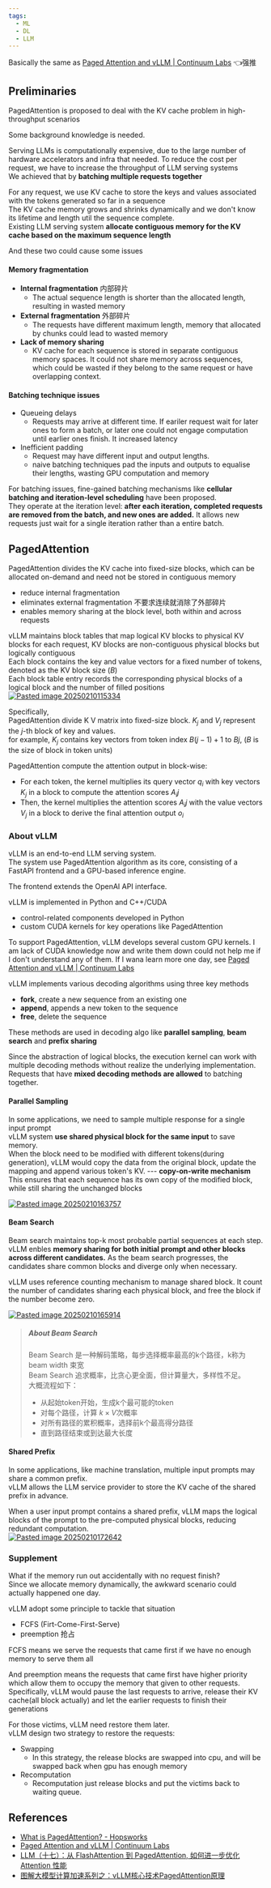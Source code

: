 ```yaml
---
tags:
  - ML
  - DL
  - LLM
---
```


Basically the same as [Paged Attention and vLLM \| Continuum Labs](https://training.continuumlabs.ai/inference/why-is-inference-important/paged-attention-and-vllm)    👈强推  

## Preliminaries

PagedAttention is proposed to deal with the KV cache problem in high-throughput scenarios   

Some background knowledge is needed.   

Serving LLMs is computationally expensive, due to the large number of hardware accelerators and infra that needed. To reduce the cost per request, we have to increase the throughput of LLM serving systems  
We achieved that by **batching multiple requests together**   

For any request, we use KV cache to store the keys and values associated with the tokens generated so far in a sequence  
The KV cache memory grows and shrinks dynamically and we don't know its lifetime and length util the sequence complete.   
Existing LLM serving system **allocate contiguous memory for the KV cache based on the maximum sequence length**  

And these two could cause some issues  

#### Memory fragmentation

- **Internal fragmentation** 内部碎片
	- The actual sequence length is shorter than the allocated length, resulting in wasted memory
- **External fragmentation** 外部碎片
	- The requests have different maximum length, memory that allocated by chunks could lead to wasted memory
- **Lack of memory sharing**
	- KV cache for each sequence is stored in separate contiguous memory spaces. It could not share memory across sequences, which could be wasted if they belong to the same request or have overlapping context.

#### Batching technique issues

- Queueing delays
	- Requests may arrive at different time. If eariler request wait for later ones to form a batch, or later one could not engage computation until earlier ones finish. It increased latency
- Inefficient padding
	- Request may have different input and output lengths.
	- naive batching techniques pad the inputs and outputs to equalise their lengths, wasting GPU computation and memory 

For batching issues, fine-gained batching mechanisms like **cellular batching and iteration-level scheduling** have been proposed.   
They operate at the iteration level:  **after each iteration, completed requests are removed from the batch, and new ones are added.** It allows new requests just wait for a single iteration rather than a entire batch.    

## PagedAttention

PagedAttention divides the KV cache into fixed-size blocks, which can be allocated on-demand and need not be stored in contiguous memory   

- reduce internal fragmentation
- eliminates external fragmentation 不要求连续就消除了外部碎片
- enables memory sharing at the block level, both within and across requests

vLLM maintains block tables that map logical KV blocks to physical KV blocks for each request, KV blocks are non-contiguous physical blocks but logically contiguous  
Each block contains the key and value vectors for a fixed number of tokens, denoted as the KV block size ($B$)   
Each block table entry records the corresponding physical blocks of a logical block and the number of filled positions     
[![Pasted image 20250210115334](https://raw.githubusercontent.com/Emisaber/pic_obsidian/main/Pasted%20image%2020250210115334.png)](https://training.continuumlabs.ai/inference/why-is-inference-important/paged-attention-and-vllm)   

Specifically,    
PagedAttention divide K V matrix into fixed-size block. $K_j$ and $V_j$ represent the $j$-th block of key and values.    
for example, $K_j$ contains key vectors from token index $B(j-1)+1$ to $Bj$, ($B$ is the size of block in token units)   

PagedAttention compute the attention output in block-wise:   
- For each token, the kernel multiplies its query vector $q_i$ with key vectors $K_j$ in a block to compute the attention scores $A_ij$  
- Then, the kernel multiplies the attention scores $A_ij$ with the value vectors $V_j$ in a block to derive the final attention output $o_i$  

### About vLLM

vLLM is an end-to-end LLM serving system.  
The system use PagedAttention algorithm as its core, consisting of a FastAPI frontend and a GPU-based inference engine.     

The frontend extends the OpenAI API interface.    

vLLM is implemented in Python and C++/CUDA  
- control-related components developed in Python
- custom CUDA kernels for key operations like PagedAttention

To support PagedAttention, vLLM develops several custom GPU kernels. I am lack of CUDA knowledge now and write them down could not help me if I don't understand any of them. If I wana learn more one day, see [Paged Attention and vLLM \| Continuum Labs](https://training.continuumlabs.ai/inference/why-is-inference-important/paged-attention-and-vllm)   

vLLM implements various decoding algorithms using three key methods  
- **fork**, create a new sequence from an existing one
- **append**, appends a new token to the sequence
- **free**, delete the sequence

These methods are used in decoding algo like **parallel sampling**, **beam search** and **prefix sharing**   

Since the abstraction of logical blocks, the execution kernel can work with multiple decoding methods without realize the underlying implementation. Requests that have **mixed decoding methods are allowed** to batching together.  

#### Parallel Sampling

In some applications, we need to sample multiple response for a single input prompt   
vLLM system **use shared physical block for the same input** to save memory.   
When the block need to be modified with different tokens(during generation), vLLM would copy the data from the original block, update the mapping and append various token's KV.   ---  **copy-on-write mechanism**   
This ensures that each sequence has its own copy of the modified block, while still sharing the unchanged blocks   

[![Pasted image 20250210163757](https://raw.githubusercontent.com/Emisaber/pic_obsidian/main/Pasted%20image%2020250210163757.png)](https://training.continuumlabs.ai/inference/why-is-inference-important/paged-attention-and-vllm)  

#### Beam Search

Beam search maintains top-k most probable partial sequences at each step.  
vLLM enbles **memory sharing for both initial prompt and other blocks across different candidates.** As the beam search progresses, the candidates share common blocks and diverge only when necessary.   

vLLM uses reference counting mechanism to manage shared block. It count the number of candidates sharing each physical block, and free the block if the number become zero.   

[![Pasted image 20250210165914](https://raw.githubusercontent.com/Emisaber/pic_obsidian/main/Pasted%20image%2020250210165914.png)](https://training.continuumlabs.ai/inference/why-is-inference-important/paged-attention-and-vllm)     

>##### About Beam Search
>
>Beam Search 是一种解码策略，每步选择概率最高的k个路径，k称为beam width 束宽  
>Beam Search 追求概率，比贪心更全面，但计算量大，多样性不足。  
>大概流程如下：  
>- 从起始token开始，生成k个最可能的token
>- 对每个路径，计算 $k\times V$次概率
>- 对所有路径的累积概率，选择前k个最高得分路径
>- 直到路径结束或到达最大长度


#### Shared Prefix

In some applications, like machine translation, multiple input prompts may share a common prefix.   
vLLM allows the LLM service provider to store the KV cache of the shared prefix in advance.   

When a user input prompt contains a shared prefix, vLLM maps the logical blocks of the prompt to the pre-computed physical blocks, reducing redundant computation.   
[![Pasted image 20250210172642](https://raw.githubusercontent.com/Emisaber/pic_obsidian/main/Pasted%20image%2020250210172642.png)](https://training.continuumlabs.ai/inference/why-is-inference-important/paged-attention-and-vllm)   

### Supplement

What if the memory run out accidentally with no request finish?  
Since we allocate memory dynamically, the awkward scenario could actually happened one day.    

vLLM adopt some principle to tackle that situation  
- FCFS (Firt-Come-First-Serve)
- preemption 抢占

FCFS means we serve the requests that came first if we have no enough memory to serve them all  

And preemption means the requests that came first have higher priority which allow them to occupy the memory that given to other requests.   
Specifically, vLLM would pause the last requests to arrive, release their KV cache(all block actually) and let the earlier requests to finish their generations  

For those victims, vLLM need restore them later.  
vLLM design two strategy to restore the requests:  
- Swapping
	- In this strategy, the release blocks are swapped into cpu, and will be swapped back when gpu has enough memory
- Recomputation
	- Recomputation just release blocks and put the victims back to waiting queue.


## References

- [What is PagedAttention? - Hopsworks](https://www.hopsworks.ai/dictionary/pagedattention)
- [Paged Attention and vLLM \| Continuum Labs](https://training.continuumlabs.ai/inference/why-is-inference-important/paged-attention-and-vllm)
- [LLM（十七）：从 FlashAttention 到 PagedAttention, 如何进一步优化 Attention 性能](https://zhuanlan.zhihu.com/p/638468472)
- [图解大模型计算加速系列之：vLLM核心技术PagedAttention原理](https://zhuanlan.zhihu.com/p/691038809)









